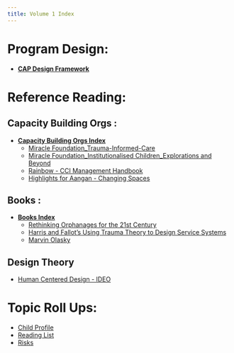 ```yaml
---
title: Volume 1 Index
---
```


# Program Design:
- **[CAP Design Framework](Volume%201/Program%20Design/CAP%20Design%20Framework.md)**

# Reference Reading:

## Capacity Building Orgs :
- **[Capacity Building Orgs Index](Volume%201/Reference%20Reading/Other%20Capacity%20Building%20Orgs/Capacity%20Building%20Orgs%20Index.md)**
	- [Miracle Foundation_Trauma-Informed-Care](Volume%201/Reference%20Reading/Other%20Capacity%20Building%20Orgs/Miracle%20Foundation/Miracle%20Foundation_Trauma-Informed-Care.md)
	- [Miracle Foundation_Institutionalised Children_Explorations and Beyond](Volume%201/Reference%20Reading/Other%20Capacity%20Building%20Orgs/Miracle%20Foundation/Miracle%20Foundation_Institutionalised%20Children_Explorations%20and%20Beyond.md)
	- [Rainbow - CCI Management Handbook](Volume%201/Reference%20Reading/Other%20Capacity%20Building%20Orgs/Rainbow%20Foundation/Rainbow%20-%20CCI%20Management%20Handbook.md)
	- [Highlights for Aangan - Changing Spaces](Volume%201/Reference%20Reading/Other%20Capacity%20Building%20Orgs/Aangan/Highlights%20for%20Aangan%20-%20Changing%20Spaces.md)
	
## Books :
- **[Books Index](Volume%201/Reference%20Reading/Books/Books%20Index.md)**
	- [Rethinking Orphanages for the 21st Century](Volume%201/Reference%20Reading/Books/Rethinking%20Orphanages%20for%20the%2021st%20Century.md)
	- [Harris and Fallot’s Using Trauma Theory to Design Service Systems](Harris%20and%20Fallot’s%20Using%20Trauma%20Theory%20to%20Design%20Service%20Systems)
	- [Marvin Olasky](Marvin%20Olasky)

## Design Theory
- [Human Centered Design - IDEO](Volume%201/Program%20Design/Human%20Centered%20Design%20-%20IDEO.md)



# Topic Roll Ups: 
- [Child Profile](Volume%201/Roll%20Ups/Child%20Profile.md)
- [Reading List](Volume%201/Roll%20Ups/Reading%20List.md)
- [Risks](Volume%201/Roll%20Ups/Risks.md)



